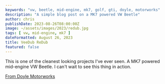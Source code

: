 ```yaml
---
keywords: "vw, beetle, mid-engine, mk7, golf, gti, doyle, motorworks"
description: "A simple blog post on a MK7 powered VW Beetle"
author: chris
publishDate: 2023-08-26T08:00:00Z
image: ~/assets/images/2023/redub.jpg
tags: [ vw, mid-engine, mk7 ]
dateFormatted: August 26, 2023
title: VeeDub ReDub
featured: false
---
```


This is one of the cleanest looking projects I've ever seen. A MK7 powered mid-engine VW Beetle. I can't wait to see this thing in action.

[From Doyle Motorworks](https://www.doylemw.com/)
